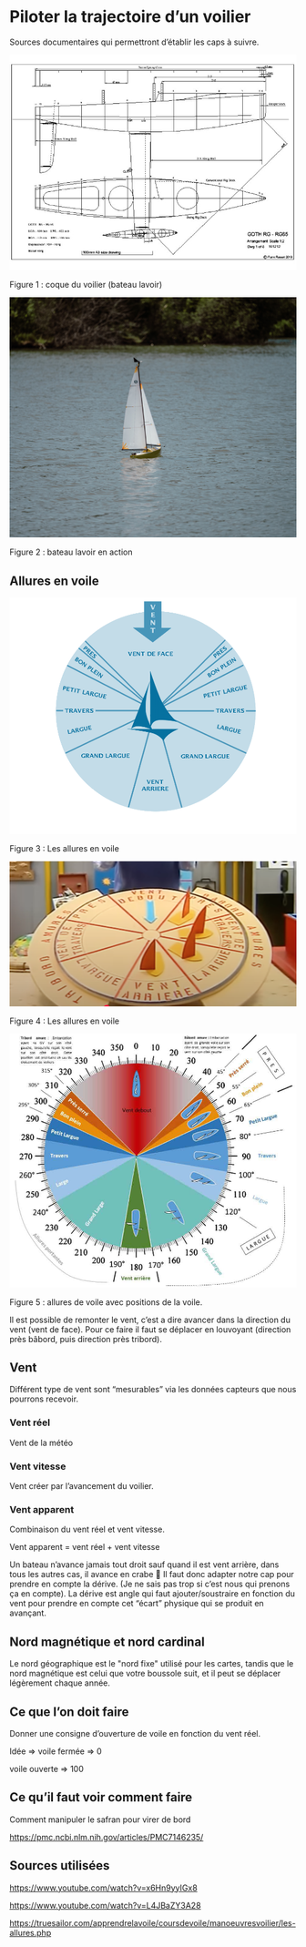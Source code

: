 # Piloter la trajectoire d’un voilier

Sources documentaires qui permettront d’établir les caps à suivre.

![image.png](src/sailboathull.png)

Figure 1 : coque du voilier (bateau lavoir)

![image.png](src/ecn_sailboat.png)

Figure 2 : bateau lavoir en action

## Allures en voile

![image.png](src/sailboatsails.png)

Figure 3 : Les allures en voile

![Screenshot 2025-01-17 at 16.46.01.png](src/sailsAllure.png)

Figure 4 : Les allures en voile

![image.png](src/sailsAllurePosition.png)

Figure 5 : allures de voile avec positions de la voile.

Il est possible de remonter le vent, c’est a dire avancer dans la direction du vent (vent de face). Pour ce faire il faut se déplacer en louvoyant (direction près bâbord, puis direction près tribord).  

## Vent

Différent type de vent sont “mesurables” via les données capteurs que nous pourrons recevoir. 

### Vent réel

Vent de la météo

### Vent vitesse

Vent créer par l’avancement du voilier.

### Vent apparent

Combinaison du vent réel et vent vitesse.

Vent apparent = vent réel + vent vitesse 

Un bateau n’avance jamais tout droit sauf quand il est vent arrière, dans tous les autres cas, il avance en crabe 🦀 Il faut donc adapter notre cap pour prendre en compte la dérive. (Je ne sais pas trop si c’est nous qui prenons ça en compte). La dérive est angle qui faut ajouter/soustraire en fonction du vent pour prendre en compte cet “écart” physique qui se produit en avançant.

## Nord magnétique et nord cardinal

Le nord géographique est le "nord fixe" utilisé pour les cartes, tandis que le nord magnétique est celui que votre boussole suit, et il peut se déplacer légèrement chaque année.

## Ce que l’on doit faire

Donner une consigne d’ouverture de voile en fonction du vent réel. 

Idée ⇒ voile fermée ⇒ 0

voile ouverte ⇒ 100

## Ce qu’il faut voir comment faire

Comment manipuler le safran pour virer de bord

https://pmc.ncbi.nlm.nih.gov/articles/PMC7146235/

## Sources utilisées

https://www.youtube.com/watch?v=x6Hn9yyIGx8

https://www.youtube.com/watch?v=L4JBaZY3A28

https://truesailor.com/apprendrelavoile/coursdevoile/manoeuvresvoilier/les-allures.php